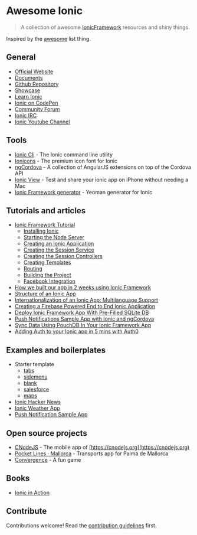 # Awesome Ionic

> A collection of awesome [IonicFramework](http://ionicframework.com) resources and shiny things.

Inspired by the [awesome](https://github.com/sindresorhus/awesome) list thing.

## General

* [Official Website](http://ionicframework.com)
* [Documents](http://ionicframework.com/docs/)
* [Github Repository](https://github.com/driftyco/ionic)
* [Showcase](http://showcase.ionicframework.com/)
* [Learn Ionic](http://learn.ionicframework.com/)
* [Ionic on CodePen](http://codepen.io/ionic/)
* [Community Forum](http://forum.ionicframework.com/)
* [Ionic IRC](http://webchat.freenode.net/?randomnick=1&channels=%23ionic&uio=d4)
* [Ionic Youtube Channel](https://www.youtube.com/channel/UChYheBnVeCfhCmqZfCUdJQw)

## Tools

* [Ionic Cli](https://www.npmjs.com/package/ionic) - The Ionic command line utility
* [Ionicons](http://ionicons.com/) - The premium icon font for Ionic
* [ngCordova](http://ngcordova.com/) - A collection of AngularJS extensions on top of the Cordova API
* [Ionic View](http://apps.ionic.io/view-app) - Test and share your ionic app on iPhone without needing a Mac
* [Ionic Framework generator](https://github.com/diegonetto/generator-ionic) - Yeoman generator for Ionic


## Tutorials and articles

* [Ionic Framework Tutorial](http://ccoenraets.github.io/ionic-tutorial/)
  * [Installing Ionic](http://ccoenraets.github.io/ionic-tutorial/install-ionic.html)
  * [Starting the Node Server](http://ccoenraets.github.io/ionic-tutorial/start-node-server.html)
  * [Creating an Ionic Application](http://ccoenraets.github.io/ionic-tutorial/create-ionic-application.html)
  * [Creating the Session Service](http://ccoenraets.github.io/ionic-tutorial/create-angular-service.html)
  * [Creating the Session Controllers](http://ccoenraets.github.io/ionic-tutorial/create-angular-controller.html)
  * [Creating Templates](http://ccoenraets.github.io/ionic-tutorial/create-ionic-template.html)
  * [Routing](http://ccoenraets.github.io/ionic-tutorial/angular-ui-router.html)
  * [Building the Project](http://ccoenraets.github.io/ionic-tutorial/build-ionic-project.html)
  * [Facebook Integration](http://ccoenraets.github.io/ionic-tutorial/ionic-facebook-integration.html)
* [How we built our app in 2 weeks using Ionic Framework](https://www.airport-parking-shop.co.uk/blog/built-app-2-weeks-using-ionic-framework/)
* [Structure of an Ionic App](http://mcgivery.com/structure-of-an-ionic-app/)
* [Internationalization of an Ionic App: Multilanguage Support](http://mcgivery.com/internationalization-of-an-ionic-app-multilanguage-support/)
* [Creating a Firebase Powered End to End Ionic Application](http://www.sitepoint.com/creating-firebase-powered-end-end-ionic-application/)
* [Deploy Ionic Framework App With Pre-Filled SQLite DB](https://blog.nraboy.com/2015/01/deploy-ionic-framework-app-pre-filled-sqlite-db/)
* [Push Notifications Sample App with Ionic and ngCordova](http://devgirl.org/2014/12/16/push-notifications-sample-app-with-ionic-and-ngcordova/)
* [Sync Data Using PouchDB In Your Ionic Framework App](http://devgirl.org/2014/12/30/sync-data-using-pouchdb-in-your-ionic-framework-app/)
* [Adding Auth to your Ionic app in 5 mins with Auth0](http://ionicframework.com/blog/authentication-in-ionic/)

## Examples and boilerplates

* Starter template
  * [tabs](https://github.com/driftyco/ionic-starter-tabs)
  * [sidemenu](https://github.com/driftyco/ionic-starter-sidemenu)
  * [blank](https://github.com/driftyco/ionic-starter-blank)
  * [salesforce](https://github.com/driftyco/ionic-starter-salesforce)
  * [maps](https://github.com/driftyco/ionic-starter-maps)
* [Ionic Hacker News](https://github.com/driftyco/front-page)
* [Ionic Weather App](https://github.com/driftyco/ionic-weather)
* [Push Notification Sample App](https://github.com/hollyschinsky/PushNotificationSample)

## Open source projects

* [CNodeJS](https://github.com/lanceli/cnodejs-ionic) - The mobile app of [https://cnodejs.org](https://cnodejs.org)
* [Pocket Lines · Mallorca](https://github.com/gsabater/Pocket-Lines) - Transports app for Palma de Mallorca
* [Convergence](https://github.com/GrumpyWizards/Convergence) - A fun game

## Books

* [Ionic in Action](http://www.manning.com/wilken/?a_aid=ionicinaction)


## Contribute

Contributions welcome! Read the [contribution guidelines](CONTRIBUTING.md) first.
